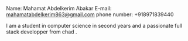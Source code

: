Name: Mahamat Abdelkerim Abakar 
E-mail: mahamatabdelkerim863@gmail.com
phone number: +918971839440

I am a student in computer science in second years and a passionate full stack developper from chad .

